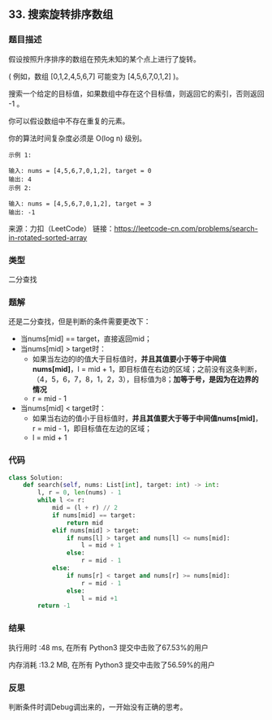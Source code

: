 ## 33. 搜索旋转排序数组



### 题目描述

假设按照升序排序的数组在预先未知的某个点上进行了旋转。

( 例如，数组 [0,1,2,4,5,6,7] 可能变为 [4,5,6,7,0,1,2] )。

搜索一个给定的目标值，如果数组中存在这个目标值，则返回它的索引，否则返回 -1 。

你可以假设数组中不存在重复的元素。

你的算法时间复杂度必须是 O(log n) 级别。

```
示例 1:

输入: nums = [4,5,6,7,0,1,2], target = 0
输出: 4
示例 2:

输入: nums = [4,5,6,7,0,1,2], target = 3
输出: -1

```

来源：力扣（LeetCode）
链接：https://leetcode-cn.com/problems/search-in-rotated-sorted-array

### 类型

二分查找



### 题解

还是二分查找，但是判断的条件需要更改下：

- 当nums[mid] == target，直接返回mid；
- 当nums[mid] > target时：
  - 如果当左边的l的值大于目标值时，**并且其值要小于等于中间值nums[mid]**，l = mid + 1，即目标值在右边的区域；之前没有这条判断，（4，5，6，7，8，1，2，3），目标值为8；**加等于号，是因为在边界的情况**
  - r = mid - 1
- 当nums[mid] < target时：
  - 如果当右边的值小于目标值时，**并且其值要大于等于中间值nums[mid]**，r = mid - 1，即目标值在左边的区域；
  - l = mid + 1



### 代码

```python
class Solution:
    def search(self, nums: List[int], target: int) -> int:
    	l, r = 0, len(nums) - 1
    	while l <= r:
    		mid = (l + r) // 2
    		if nums[mid] == target:
    			return mid
    		elif nums[mid] > target:
    			if nums[l] > target and nums[l] <= nums[mid]:
    				l = mid + 1
    			else:
    				r = mid - 1
    		else:
    			if nums[r] < target and nums[r] >= nums[mid]:
    				r = mid - 1
    			else:
    				l = mid +1
    	return -1
```



### 结果

执行用时 :48 ms, 在所有 Python3 提交中击败了67.53%的用户

内存消耗 :13.2 MB, 在所有 Python3 提交中击败了56.59%的用户



### 反思

判断条件时调Debug调出来的，一开始没有正确的思考。